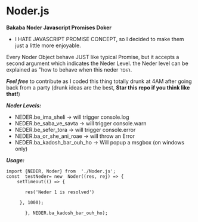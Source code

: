 
# Noder.js
**Bakaba Noder Javascript Promises Doker**

* I HATE JAVASCRIPT PROMISE CONCEPT, so I decided to make them just a little more enjoyable.

Every Noder Object behave JUST like typical Promise, but it accepts a second argument which indicates the Neder Level. 
the Neder level can be explained as "how to behave when this neder הופר.

***Feel *free**** to contribute as I coded this thing totally drunk at 4AM after going back from a party (drunk ideas are the best, **Star this repo if you think like that!**)

***Neder Levels:***

 - NEDER.be_ima_sheli -> will trigger console.log
 - NEDER.be_saba_ve_savta -> will trigger console.warn
 - NEDER.be_sefer_tora -> will trigger console.error
 - NEDER.ba_or_she_ani_roae -> will throw an Error
 - NEDER.ba_kadosh_bar_ouh_ho -> Will popup a msgbox (on windows only) 
 

		


***Usage:*** 
	

    import {NEDER, Noder} from  './Noder.js';
    const  testNeder= new  Noder((res, rej) => {
        setTimeout(() => {
    
           res('Neder 1 is resolved')
    
         }, 1000);
    
           }, NEDER.ba_kadosh_bar_ouh_ho);



